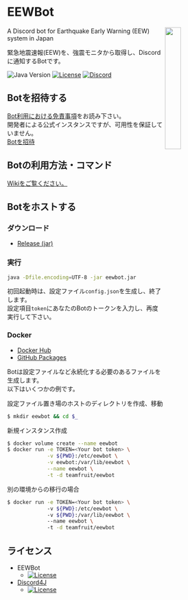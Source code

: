 # EEWBot
<img align="right" src="https://cdn.discordapp.com/avatars/329257498668302346/7582f611d95b33514b7acdf08b5a5e35.png?size=256" width=27%>

A Discord bot for Earthquake Early Warning (EEW) system in Japan

緊急地震速報(EEW)を、強震モニタから取得し、Discordに通知するBotです。  

<p>
  <img src="https://img.shields.io/badge/Java->=8-orange?style=for-the-badge" alt="Java Version">
  <a href="https://github.com/Team-Fruit/EEWBot/blob/master/LICENSE.md"><img src="https://img.shields.io/github/license/Team-Fruit/EEWbot?style=for-the-badge" alt="License"></a> 
  <a href="https://discord.gg/upt9n86ctG"><img src="https://img.shields.io/discord/564550533973540885?color=5464ec&label=Discord&style=for-the-badge" alt="Discord"></a>
</p>

## Botを招待する
[Bot利用における免責事項](https://github.com/Team-Fruit/EEWBot/wiki/Bot%E3%81%AE%E5%88%A9%E7%94%A8%E3%81%AB%E3%81%8A%E3%81%91%E3%82%8B%E5%85%8D%E8%B2%AC%E4%BA%8B%E9%A0%85)をお読み下さい。   
開発者による公式インスタンスですが、可用性を保証していません。   
[Botを招待](https://discord.com/api/oauth2/authorize?client_id=329257498668302346&permissions=275414829120&scope=bot%20applications.commands)

## Botの利用方法・コマンド
[Wikiをご覧ください。](https://github.com/Team-Fruit/EEWBot/wiki)

## Botをホストする

### ダウンロード
- [Release (jar)](https://github.com/Team-Fruit/EEWBot/releases/latest)  

### 実行
```sh
java -Dfile.encoding=UTF-8 -jar eewbot.jar
```
初回起動時は、設定ファイル`config.json`を生成し、終了します。  
設定項目`token`にあなたのBotのトークンを入力し、再度実行して下さい。

### Docker
- [Docker Hub](https://hub.docker.com/r/teamfruit/eewbot)  
- [GitHub Packages](https://github.com/Team-Fruit/EEWBot/pkgs/container/eewbot)

Botは設定ファイルなど永続化する必要のあるファイルを生成します。  
以下はいくつかの例です。

設定ファイル置き場のホストのディレクトリを作成、移動
```sh
$ mkdir eewbot && cd $_
```
新規インスタンス作成
```sh
$ docker volume create --name eewbot
$ docker run -e TOKEN=<Your bot token> \
             -v ${PWD}:/etc/eewbot \
             -v eewbot:/var/lib/eewbot \
             --name eewbot \
             -t -d teamfruit/eewbot
```
別の環境からの移行の場合
```sh	
$ docker run -e TOKEN=<Your bot token> \	
             -v ${PWD}:/etc/eewbot \	
             -v ${PWD}:/var/lib/eewbot \	
             --name eewbot \	
             -t -d teamfruit/eewbot	
```

## ライセンス
- EEWBot
  - [![License](https://img.shields.io/badge/license-MIT-blue.svg?style=flat)](https://github.com/Team-Fruit/EEWBot/blob/master/LICENSE.md)
- [Discord4J](https://github.com/austinv11/Discord4J)
  - [![License](https://img.shields.io/badge/License-LGPLv3-blue.svg?style=flat)](https://github.com/austinv11/Discord4J/blob/master/LICENSE.txt)
